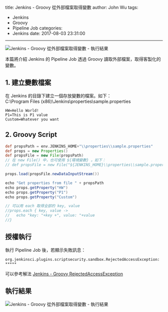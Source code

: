 title: Jenkins - Groovy 從外部檔案取得變數
author: John Wu
tags:
  - Jenkins
  - Groovy
  - Pipeline Job
categories:
  - Jenkins
date: 2017-08-03 23:31:00
---

![Jenkins - Groovy 從外部檔案取得變數 - 執行結果](/images/pasted-272.png)

本篇將介紹 Jenkins 的 Pipeline Job 透過 Groovy 讀取外部檔案，取得客製化的變數。  

<!-- more -->

## 1. 建立變數檔案

在 Jenkins 的目錄下建立一個存放變數的檔案。如下：  
C:\Program Files (x86)\Jenkins\properties\sample.properties
```
HW=Hello World!
P1=This is P1 value
Custom=Whatever you want
```

## 2. Groovy Script

```groovy
def propsPath = env.JENKINS_HOME+"\\properties\\sample.properties"
def props = new Properties()
def propsFile = new File(propsPath)
// 在 new File() 中，也可使用 ${環境變數} 。如下：
// def propsFile = new File("${JENKINS_HOME}\\properties\\sample.properties")

props.load(propsFile.newDataInputStream())

echo "Get properties from file " + propsPath
echo props.getProperty("HW")
echo props.getProperty("P1")
echo props.getProperty("Custom")

// 可以用 each 取得全部的 key, value
//props.each { key, value ->
//   echo "key: "+key +", value: "+value
//}
```

## 授權執行

執行 Pipeline Job 後，若顯示失敗訊息：
```
org.jenkinsci.plugins.scriptsecurity.sandbox.RejectedAccessException: *****
```
可以參考解法 [Jenkins - Groovy RejectedAccessException](/article/jenkins-groovy-rejected-access-exception.html)

## 執行結果

![Jenkins - Groovy 從外部檔案取得變數 - 執行結果](/images/pasted-272.png)